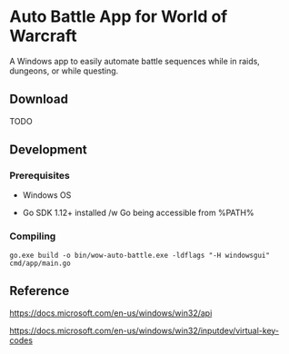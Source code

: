 # Auto Battle App for World of Warcraft

A Windows app to easily automate battle sequences while in raids, dungeons, or while questing.

## Download

TODO

## Development

### Prerequisites

* Windows OS

* Go SDK 1.12+ installed /w Go being accessible from %PATH%

### Compiling

    go.exe build -o bin/wow-auto-battle.exe -ldflags "-H windowsgui" cmd/app/main.go

## Reference

https://docs.microsoft.com/en-us/windows/win32/api

https://docs.microsoft.com/en-us/windows/win32/inputdev/virtual-key-codes

